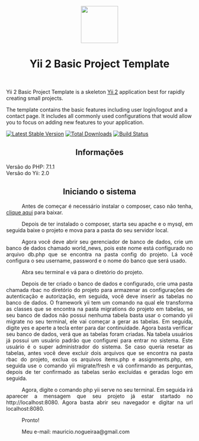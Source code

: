 <p align="center">
    <a href="https://github.com/yiisoft" target="_blank">
        <img src="https://avatars0.githubusercontent.com/u/993323" height="100px">
    </a>
    <h1 align="center">Yii 2 Basic Project Template</h1>
    <br>
</p>

Yii 2 Basic Project Template is a skeleton [Yii 2](http://www.yiiframework.com/) application best for
rapidly creating small projects.

The template contains the basic features including user login/logout and a contact page.
It includes all commonly used configurations that would allow you to focus on adding new
features to your application.

[![Latest Stable Version](https://img.shields.io/packagist/v/yiisoft/yii2-app-basic.svg)](https://packagist.org/packages/yiisoft/yii2-app-basic)
[![Total Downloads](https://img.shields.io/packagist/dt/yiisoft/yii2-app-basic.svg)](https://packagist.org/packages/yiisoft/yii2-app-basic)
[![Build Status](https://travis-ci.org/yiisoft/yii2-app-basic.svg?branch=master)](https://travis-ci.org/yiisoft/yii2-app-basic)

<div>
  <h2 align="center">Informações</h2>
  <p>
    Versão do PHP: 7.1.1<br>
    Versão do Yii: 2.0
  </p>
  <h2 align="center">Iniciando o sistema</h2>
  <p style="text-align: justify; text-indent: 3em;">
    Antes de começar é necessário instalar o composer, caso não tenha, <a href="https://getcomposer.org/download/">clique aqui</a> para baixar.
  </p>
  <p style="text-align: justify; text-indent: 3em;">
    Depois de ter instalado o composer, starta seu apache e o mysql, em seguida baixe o projeto e mova para a pasta do seu servidor local.
  </p>
  <p style="text-align: justify; text-indent: 3em;">
    Agora você deve abrir seu gerenciador de banco de dados, crie um banco de dados chamado world_news, pois este nome está configurado no arquivo db.php que se encontra na pasta config do projeto. Lá você configura o seu username, password e o nome do banco que será usado. 
  </p>
  <p style="text-align: justify; text-indent: 3em;">
    Abra seu terminal e vá para o diretório do projeto.
  </p>
  <p style="text-align: justify; text-indent: 3em;">
    Depois de ter criado o banco de dados e configurado, crie uma pasta chamada rbac no diretório do projeto para armazenar as configurações de autenticação e autorização, em seguida, você deve inserir as tabelas no banco de dados. O framework yii tem um comando na qual ele transforma as classes que se encontra na pasta migrations do projeto em tabelas, se seu banco de dados não possui nenhuma tabela basta usar o comando yii migrate no seu terminal, ele vai começar a gerar as tabelas. Em seguida, digite yes e aperte a tecla enter para dar continuidade. Agora basta verificar seu banco de dados, verá que as tabelas foram criadas. Na tabela usuários já possui um usuário padrão que configurei para entrar no sistema. Este usuário é o super administrador do sistema. Se caso queria resetar as tabelas, antes você deve excluir dois arquivos que se encontra na pasta rbac do projeto, exclua os arquivos items.php e assignments.php, em seguida use o comando yii migrate/fresh e vá confirmando as perguntas, depois de ter confirmado as tabelas serão excluídas e geradas logo em seguida.
  </p>
  <p style="text-align: justify; text-indent: 3em;">
    Agora, digite o comando php yii serve no seu terminal. Em seguida irá aparecer a mensagem que seu projeto já estar startado no http://localhost:8080. Agora basta abrir seu navegador e digitar na url localhost:8080.
  </p>
  <p style="text-align: justify; text-indent: 3em;">
    Pronto!
  </p>
  <p style="text-align: justify; text-indent: 3em;">
    Meu e-mail: mauricio.nogueiraa@gmail.com
  </p>
</div>
